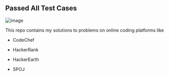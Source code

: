 ## Passed All Test Cases

![image](https://raw.githubusercontent.com/palash25/passed_all_test_cases/master/assets/img.jpg)

This repo contains my solutions to problems on online coding platforms like

- CodeChef

- HackerRank

- HackerEarth

- SPOJ

